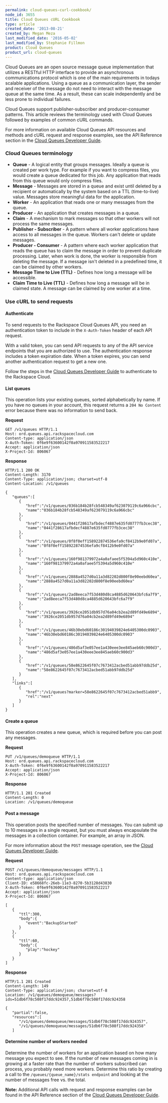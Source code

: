 ```yaml
---
permalink: cloud-queues-curl-cookbook/
node_id: 3655
title: Cloud Queues cURL Cookbook
type: article
created_date: '2013-08-21'
created_by: Megan Meza
last_modified_date: '2016-05-02'
last_modified_by: Stephanie Fillmon
product: Cloud Queues
product_url: cloud-queues
---
```


Cloud Queues are an open source message queue implementation that
utilizes a RESTful HTTP interface to provide an asynchronous
communications protocol which is one of the main requirements in todays
scalable applications. Using a queue as a communication layer, the
sender and receiver of the message do not need to interact with the
message queue at the same time. As a result, these can scale
independently and be less prone to individual failures.

Cloud Queues support publisher-subscriber and producer-consumer
patterns. This article reviews the terminology used with Cloud Queues followed by examples of common cURL commands.

For more information on available Cloud Queues API resources and methods and cURL request and response examples, see the API Reference section in the [Cloud Queues Developer Guide](https://developer.rackspace.com/docs/cloud-queues/v1/developer-guide/#document-api-reference).

### Cloud Queues terminology

-   **Queue** - A logical entity that groups messages. Ideally a queue is
    created per work type. For example if you want to compress files,
    you would create a queue dedicated for this job. Any application
    that reads from this queue would only compress files.
-   **Message** - Messages are stored in a queue and exist until deleted by a
    recipient or automatically by the system based on a
    TTL (time-to-live) value. Messages store meaningful data for
    the application.
-   **Worker** - An application that reads one or many messages from the
    queue.
-   **Producer** - An application that creates messages in a queue.
-   **Claim** - A mechanism to mark messages so that other workers will
    not process the same messages.
-   **Publisher - Subscriber** - A pattern where all worker applications
    have access to all messages in the queue. Workers can't delete or update messages.
-   **Producer - Consumer** - A pattern where each worker application that
    reads the queue has to claim the message in order to prevent
    duplicate processing. Later, when work is done, the worker is
    responsible from deleting the message. If a message isn't deleted in a
    predefined time, it can be claimed by other workers.
-   **Message Time to Live (TTL)** - Defines how long a message will be accessible.
-   **Claim Time to Live (TTL)** - Defines how long a message will
    be in claimed state. A message can be claimed by one worker at
    a time.

### Use cURL to send requests

#### Authenticate

To send requests to the Rackspace Cloud Queues API, you need an authentication token to include in the `X-Auth-Token` header of each API request.

With a valid token, you can send API requests to any of the API service endpoints that you are authorized to use. The authentication response includes a token expiration date. When a token expires, you can send another authentication request to get a new one.

Follow the steps in the [Cloud Queues Developer Guide](https://developer.rackspace.com/docs/cloud-queues/v1/developer-guide/#document-getting-started/authenticate) to authenticate to the Rackspace Cloud.

#### List queues

This operation lists your existing queues, sorted alphabetically by name. If you have no queues in your account, this request returns a `204 No Content` error because there was no information to send back.

**Request**

    GET /v1/queues HTTP/1.1
    Host: ord.queues.api.rackspacecloud.com
    Content-type: application/json
    X-Auth-Token: 0f6e9f63600142f0a970911583522217
    Accept: application/json
    X-Project-Id: 806067

**Response**

    HTTP/1.1 200 OK
    Content-Length: 3170
    Content-Type: application/json; charset=utf-8
    Content-Location: /v1/queues

    {
       "queues":[
          {
             "href":"/v1/queues/036b184b28fcb548349af623079119c6a966cbc",
             "name":"036b184b28fcb548349af623079119c6a966cbc"
          },
          {
             "href":"/v1/queues/0441f28617afbdecf4887e635fd0777fb3cec38",
             "name":"0441f28617afbdecf4887e635fd0777fb3cec38"
          },
          {
             "href":"/v1/queues/0f8f0eff158922874536efa9cf8412b9e0fd07a",
             "name":"0f8f0eff158922874536efa9cf8412b9e0fd07a"
          },
          {
             "href":"/v1/queues/160f981379972a4a0afaee5f5394a5d960c410e",
             "name":"160f981379972a4a0afaee5f5394a5d960c410e"
          },
          {
             "href":"/v1/queues/2888a4527d0a11a3d82202d800f8e90eebd60ea",
             "name":"2888a4527d0a11a3d82202d800f8e90eebd60ea"
          },
          {
             "href":"/v1/queues/2ad8eeca7f53d480d8ca4885d620643bfc6a7f9",
             "name":"2ad8eeca7f53d480d8ca4885d620643bfc6a7f9"
          },
          {
             "href":"/v1/queues/3926ce2051db957d76a04cb2ea2d89fd49e6894",
             "name":"3926ce2051db957d76a04cb2ea2d89fd49e6894"
          },
          {
             "href":"/v1/queues/46b30ebd60186c30194039824e6405300dc0903",
             "name":"46b30ebd60186c30194039824e6405300dc0903"
          },
          {
             "href":"/v1/queues/486d5af3e057ee1a430eee3ee845aeb60c900d3",
             "name":"486d5af3e057ee1a430eee3ee845aeb60c900d3"
          },
          {
             "href":"/v1/queues/58e8622645f07c7673412acbed51abb97ddb25d",
             "name":"58e8622645f07c7673412acbed51abb97ddb25d"
          }
       ],
       "links":[
          {
             "href":"/v1/queues?marker=58e8622645f07c7673412acbed51abb9",
             "rel":"next"
          }
       ]
    }

#### Create a queue

This operation creates a new queue, which is required before you can post any messages.

**Request**

    PUT /v1/queues/demoqueue HTTP/1.1
    Host: ord.queues.api.rackspacecloud.com
    X-Auth-Token: 0f6e9f63600142f0a970911583522217
    Accept: application/json
    X-Project-Id: 806067

**Response**

    HTTP/1.1 201 Created
    Content-Length: 0
    Location: /v1/queues/demoqueue

#### Post a message

This operation posts the specified number of messages. You can submit up to 10 messages in a single request, but you must always encapsulate the messages in a collection container. For example, an array in JSON.

For more information about the `POST` message operation, see the [Cloud Queues Developer Guide](https://developer.rackspace.com/docs/cloud-queues/v1/developer-guide/#post-message).

**Request**

    POST /v1/queues/demoqueue/messages HTTP/1.1
    Host: ord.queues.api.rackspacecloud.com
    Content-type: application/json
    Client-ID: e58668fc-26eb-11e3-8270-5b3128d43830
    X-Auth-Token: 0f6e9f63600142f0a970911583522217
    Accept: application/json
    X-Project-Id: 806067

    [
       {
          "ttl":300,
          "body":{
             "event":"BackupStarted"
          }
       },
       {
          "ttl":60,
          "body":{
             "play":"hockey"
          }
       }
    ]

**Response**

    HTTP/1.1 201 Created
    Content-Length: 149
    Content-Type: application/json; charset=utf-8
    Location: /v1/queues/demoqueue/messages?ids=51db6f78c508f17ddc924357,51db6f78c508f17ddc924358

    {
       "partial":false,
       "resources":[
          "/v1/queues/demoqueue/messages/51db6f78c508f17ddc924357",
          "/v1/queues/demoqueue/messages/51db6f78c508f17ddc924358"
       ]

#### Determine number of workers needed

Determine the number of workers for an application based on how many
message you expect to see. If the number of new messages coming in is
growing at a faster rate than the number of workers subscribed can
process, you probably need more workers. Determine this ratio by
creating a call to the `/queues/{queue_name}/stats endpoint` and looking
at the number of messages free vs. the total.

**Note:** Additional API calls with request and response examples can be found in the API Reference section of the [Cloud Queues Developer Guide](https://developer.rackspace.com/docs/cloud-queues/v1/developer-guide/#document-api-reference).
